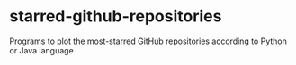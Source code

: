# starred-github-repositories
Programs to plot the most-starred GitHub repositories according to Python or Java language
